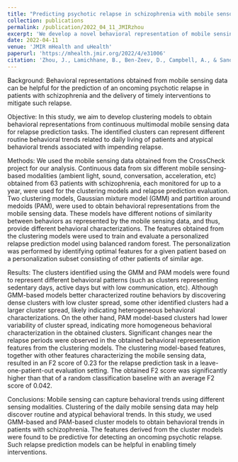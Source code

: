 ```yaml
---
title: "Predicting psychotic relapse in schizophrenia with mobile sensor data: routine cluster analysis"
collection: publications
permalink: /publication/2022_04_11_JMIRzhou
excerpt: 'We develop a novel behavioral representation of mobile sensing data using cluster analysis for psychotic relapse prediction.'
date: 2022-04-11
venue: 'JMIR mHealth and uHealth'
paperurl: 'https://mhealth.jmir.org/2022/4/e31006'
citation: 'Zhou, J., Lamichhane, B., Ben-Zeev, D., Campbell, A., & Sano, A. (2022). Predicting psychotic relapse in schizophrenia with mobile sensor data: routine cluster analysis. JMIR mHealth and uHealth, 10(4), e31006.'
---
```


Background:
Behavioral representations obtained from mobile sensing data can be helpful for the prediction of an oncoming psychotic relapse in patients with schizophrenia and the delivery of timely interventions to mitigate such relapse.

Objective:
In this study, we aim to develop clustering models to obtain behavioral representations from continuous multimodal mobile sensing data for relapse prediction tasks. The identified clusters can represent different routine behavioral trends related to daily living of patients and atypical behavioral trends associated with impending relapse.

Methods:
We used the mobile sensing data obtained from the CrossCheck project for our analysis. Continuous data from six different mobile sensing-based modalities (ambient light, sound, conversation, acceleration, etc) obtained from 63 patients with schizophrenia, each monitored for up to a year, were used for the clustering models and relapse prediction evaluation. Two clustering models, Gaussian mixture model (GMM) and partition around medoids (PAM), were used to obtain behavioral representations from the mobile sensing data. These models have different notions of similarity between behaviors as represented by the mobile sensing data, and thus, provide different behavioral characterizations. The features obtained from the clustering models were used to train and evaluate a personalized relapse prediction model using balanced random forest. The personalization was performed by identifying optimal features for a given patient based on a personalization subset consisting of other patients of similar age.

Results:
The clusters identified using the GMM and PAM models were found to represent different behavioral patterns (such as clusters representing sedentary days, active days but with low communication, etc). Although GMM-based models better characterized routine behaviors by discovering dense clusters with low cluster spread, some other identified clusters had a larger cluster spread, likely indicating heterogeneous behavioral characterizations. On the other hand, PAM model-based clusters had lower variability of cluster spread, indicating more homogeneous behavioral characterization in the obtained clusters. Significant changes near the relapse periods were observed in the obtained behavioral representation features from the clustering models. The clustering model-based features, together with other features characterizing the mobile sensing data, resulted in an F2 score of 0.23 for the relapse prediction task in a leave-one-patient-out evaluation setting. The obtained F2 score was significantly higher than that of a random classification baseline with an average F2 score of 0.042.

Conclusions:
Mobile sensing can capture behavioral trends using different sensing modalities. Clustering of the daily mobile sensing data may help discover routine and atypical behavioral trends. In this study, we used GMM-based and PAM-based cluster models to obtain behavioral trends in patients with schizophrenia. The features derived from the cluster models were found to be predictive for detecting an oncoming psychotic relapse. Such relapse prediction models can be helpful in enabling timely interventions.